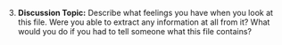 3. **Discussion Topic:** Describe what feelings you have when you look at this file. Were you able to extract any information at all from it? What would you do if you had to tell someone what this file contains?
